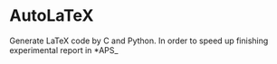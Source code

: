 # AutoLaTeX
Generate LaTeX code by C and Python.
In order to speed up finishing experimental report in *APS_
